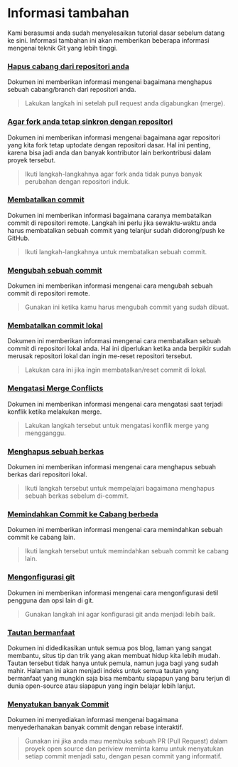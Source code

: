 # Informasi tambahan

Kami berasumsi anda sudah menyelesaikan tutorial dasar sebelum datang ke sini. Informasi tambahan ini akan memberikan beberapa informasi mengenai teknik Git yang lebih tinggi.

### [Hapus cabang dari repositori anda](removing-branch-from-your-repository.md)

Dokumen ini memberikan informasi mengenai bagaimana menghapus sebuah cabang/branch dari repositori anda.

> Lakukan langkah ini setelah pull request anda digabungkan (merge).

### [Agar fork anda tetap sinkron dengan repositori](keeping-your-fork-synced-with-this-repository.md)

Dokumen ini memberikan informasi mengenai bagaimana agar repositori yang kita fork tetap uptodate dengan repositori dasar. Hal ini penting, karena bisa jadi anda dan banyak kontributor lain berkontribusi dalam proyek tersebut.

> Ikuti langkah-langkahnya agar fork anda tidak punya banyak perubahan dengan repositori induk.

### [Membatalkan commit](reverting-a-commit.md)

Dokumen ini memberikan informasi bagaimana caranya membatalkan commit di repositori remote. Langkah ini perlu jika sewaktu-waktu anda harus membatalkan sebuah commit yang telanjur sudah didorong/push ke GitHub.

> Ikuti langkah-langkahnya untuk membatalkan sebuah commit.

### [Mengubah sebuah commit](amending-a-commit.md)

Dokumen ini memberikan informasi mengenai cara mengubah sebuah commit di repositori remote.

> Gunakan ini ketika kamu harus mengubah commit yang sudah dibuat.

### [Membatalkan commit lokal](undoing-a-commit.md)

Dokumen ini memberikan informasi mengenai cara membatalkan sebuah commit di repositori lokal anda. Hal ini diperlukan ketika anda berpikir sudah merusak repositori lokal dan ingin me-reset repositori tersebut.

> Lakukan cara ini jika ingin membatalkan/reset commit di lokal.

### [Mengatasi Merge Conflicts](resolving-merge-conflicts.md)

Dokumen ini memberikan informasi mengenai cara mengatasi saat terjadi konflik ketika melakukan merge.

> Lakukan langkah tersebut untuk mengatasi konflik merge yang mengganggu.

### [Menghapus sebuah berkas](removing-a-file.md)

Dokumen ini memberikan informasi mengenai cara menghapus sebuah berkas dari repositori lokal.

> Ikuti langkah tersebut untuk mempelajari bagaimana menghapus sebuah berkas sebelum di-commit.

### [Memindahkan Commit ke Cabang berbeda](moving-a-commit-to-a-different-branch.md)

Dokumen ini memberikan informasi mengenai cara memindahkan sebuah commit ke cabang lain.

> Ikuti langkah tersebut untuk memindahkan sebuah commit ke cabang lain.

### [Mengonfigurasi git](configuring-git.md)

Dokumen ini memberikan informasi mengenai cara mengonfigurasi detil pengguna dan opsi lain di git.

> Gunakan langkah ini agar konfigurasi git anda menjadi lebih baik.

### [Tautan bermanfaat](Useful-links-for-further-learning.id.md)

Dokumen ini didedikasikan untuk semua pos blog, laman yang sangat membantu, situs tip dan trik yang akan membuat hidup kita lebih mudah. Tautan tersebut tidak hanya untuk pemula, namun juga bagi yang sudah mahir. Halaman ini akan menjadi indeks untuk semua tautan yang bermanfaat yang mungkin saja bisa membantu siapapun yang baru terjun di dunia open-source atau siapapun yang ingin belajar lebih lanjut.

### [Menyatukan banyak Commit](squashing-commits.md)

Dokumen ini menyediakan informasi mengenai bagaimana menyederhanakan banyak commit dengan rebase interaktif.

> Gunakan ini jika anda mau membuka sebuah PR (Pull Request) dalam proyek open source dan periview meminta kamu untuk menyatukan setiap commit menjadi satu, dengan pesan commit yang informatif.
